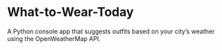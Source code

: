 # What-to-Wear-Today
A Python console app that suggests outfits based on your city’s weather using the OpenWeatherMap API.
